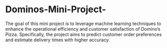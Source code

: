 # Dominos-Mini-Project-
The goal of this mini project is to leverage machine learning techniques to enhance the operational efficiency and customer satisfaction of Domino’s Pizza. Specifically, the project aims to predict customer order preferences and estimate delivery times with higher accuracy.
